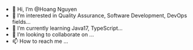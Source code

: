 - 👋 Hi, I’m @Hoang Nguyen
- 👀 I’m interested in Quality Assurance, Software Development, DevOps fields...
- 🌱 I’m currently learning Java17, TypeScript...
- 💞️ I’m looking to collaborate on ...
- 📫 How to reach me ...

<!---
ntbhoang/ntbhoang is a ✨ special ✨ repository because its `README.md` (this file) appears on your GitHub profile.
You can click the Preview link to take a look at your changes.
--->
